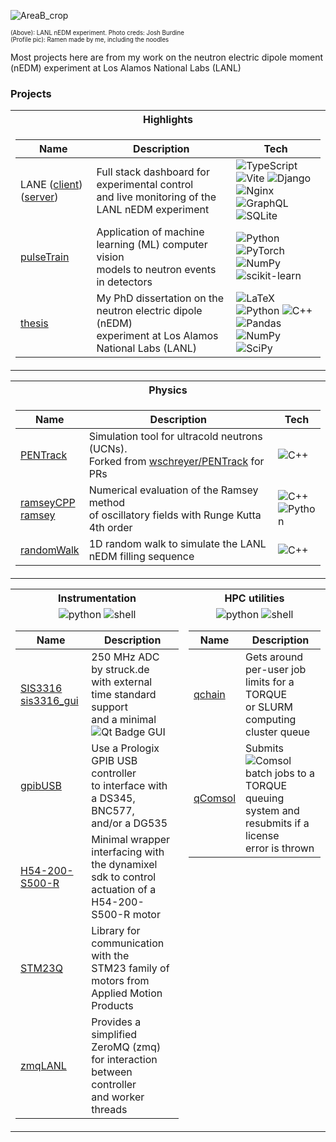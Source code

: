 
![AreaB_crop](https://github.com/dougUCN/dougUCN/assets/13689951/d8ce0fbe-308c-49b5-905f-c61e2b3470cc)

<sup><sub> (Above): LANL nEDM experiment. Photo creds: Josh Burdine  <br /> (Profile pic): Ramen made by me, including the noodles </sup></sub>  </sup></sub> 

Most projects here are from my work on the neutron electric dipole moment (nEDM) experiment at Los Alamos National Labs (LANL)

### Projects

<tr><td></table>
<table>
<tr><th>Highlights </th>
<tr><td>

| Name | Description | Tech |
|--|--|--|
| LANE ([client](https://github.com/dougUCN/LANE-client)) ([server](https://github.com/dougUCN/LANE-server)) | Full stack dashboard for experimental control <br /> and live monitoring of the LANL nEDM experiment | ![TypeScript][typescriptBadge] ![Vite][viteBadge] ![Django][djangoBadge] <br /> ![Nginx][nginxBadge] ![GraphQL][graphqlBadge] ![SQLite][sqliteBadge] 
| [pulseTrain](https://github.com/dougUCN/pulseTrain)  | Application of machine learning (ML) computer vision <br />  models to neutron events in detectors| ![Python][pythonBadge] ![PyTorch][pytorchBadge] <br /> ![NumPy][numpyBadge]  	![scikit-learn][scikitBadge] |
| [thesis](https://github.com/dougUCN/thesis) | My PhD dissertation on the neutron electric dipole (nEDM)  <br /> experiment at Los Alamos National Labs (LANL) | 	![LaTeX][latexBadge] ![Python][pythonBadge] ![C++][cppBadge]  <br />  ![Pandas][pandasBadge]  ![NumPy][numpyBadge] ![SciPy][scipyBadge]

</td></tr> </table>

<tr><td></table>
<table>
<tr><th>Physics</th>
<tr><td>

| Name | Description | Tech |
|--|--|--|
| [PENTrack](https://github.com/dougUCN/PENTrack) | Simulation tool for ultracold neutrons (UCNs). <br /> Forked from [wschreyer/PENTrack](https://github.com/wschreyer/PENTrack) for PRs | ![C++][cppBadge] |
| [ramseyCPP](https://github.com/dougUCN/ramseyCPP) <br /> [ramsey](https://github.com/dougUCN/ramsey) | Numerical evaluation of the Ramsey method <br /> of oscillatory fields with Runge Kutta 4th order | ![C++][cppBadge] <br /> ![Python][pythonBadge] |
| [randomWalk](https://github.com/dougUCN/randomWalk) | 1D random walk to simulate the LANL nEDM filling sequence | ![C++][cppBadge] |


</td></tr> </table>

<tr><td></table>
<table>
<tr><th> Instrumentation </th><th> HPC utilities   </th></tr>
<tr valign="top"><td align="center">
<img alt="python" src="https://img.shields.io/badge/python-3670A0?style=flat-square&logo=python&logoColor=ffdd54"/> <img alt="shell" src="https://img.shields.io/badge/shell_script-%23121011.svg?style=flat-square&logo=gnu-bash&logoColor=white"/>
     
| Name | Description|
|--|--|
| [SIS3316](https://github.com/dougUCN/SIS3316) <br /> [sis3316_gui](https://github.com/dougUCN/sis3316_gui) | 250 MHz ADC by struck.de  <br /> with external time standard support  <br /> and a minimal ![Qt Badge][qtBadge] GUI |
| [gpibUSB](https://github.com/dougUCN/gpibUSB) | Use a Prologix GPIB USB controller  <br /> to interface with a DS345, BNC577,  <br /> and/or a DG535 |
| [H54-200-S500-R](https://github.com/dougUCN/H54-200-S500-R) | Minimal wrapper interfacing with <br />  the dynamixel sdk to control <br />  actuation of a H54-200-S500-R motor |
| [STM23Q](https://github.com/dougUCN/STM23Q) | Library for communication with the  <br /> STM23 family of motors from  <br /> Applied Motion Products |
| [zmqLANL](https://github.com/dougUCN/zmqLANL) | Provides a simplified ZeroMQ (zmq) <br /> for interaction between controller <br /> and worker threads |

</td><td align="center">
<img alt="python" src="https://img.shields.io/badge/python-3670A0?style=flat-square&logo=python&logoColor=ffdd54"/> <img alt="shell" src="https://img.shields.io/badge/shell_script-%23121011.svg?style=flat-square&logo=gnu-bash&logoColor=white"/>

| Name | Description|
|--|--|
| [qchain](https://github.com/dougUCN/qchain) | Gets around per-user job limits for a TORQUE <br /> or SLURM computing cluster queue|
| [qComsol](https://github.com/dougUCN/qComsol) | Submits ![Comsol][comsolBadge] batch jobs to a TORQUE  <br /> queuing system and resubmits if a license <br /> error is thrown |

</td></tr> </table>

<!-- Badge URLs -->
<!-- https://ileriayo.github.io/markdown-badges/
     https://ileriayo.github.io/markdown-badges/)
     https://badges.pages.dev/ 
-->
[pythonBadge]: https://img.shields.io/badge/python-3670A0?style=flat-square&logo=python&logoColor=ffdd54
[typescriptBadge]: https://img.shields.io/badge/typescript-%23007ACC.svg?style=flat-square&logo=typescript&logoColor=white
[viteBadge]: https://img.shields.io/badge/vite-%23646CFF.svg?style=flat-square&logo=vite&logoColor=white
[djangoBadge]: https://img.shields.io/badge/django-%23092E20.svg?style=flat-square&logo=django&logoColor=white
[nginxBadge]: https://img.shields.io/badge/nginx-%23009639.svg?style=flat-square&logo=nginx&logoColor=white
[graphqlBadge]: https://img.shields.io/badge/-GraphQL-E10098?style=flat-square&logo=graphql&logoColor=white
[sqliteBadge]: https://img.shields.io/badge/sqlite-%2307405e.svg?style=flat-square&logo=sqlite&logoColor=white
[pytorchBadge]: https://img.shields.io/badge/PyTorch-%23EE4C2C.svg?style=flat-square&logo=PyTorch&logoColor=white
[numpyBadge]: https://img.shields.io/badge/numpy-%23013243.svg?style=flat-square&logo=numpy&logoColor=white
[qtBadge]: https://img.shields.io/badge/Qt-41CD52?logo=qt&logoColor=fff&style=flat-square
[scikitBadge]: https://img.shields.io/badge/scikit--learn-%23F7931E.svg?style=flat-square&logo=scikit-learn&logoColor=white
[cppBadge]: https://img.shields.io/badge/c++-%2300599C.svg?style=flat-square&logo=c%2B%2B&logoColor=white
[comsolBadge]: https://img.shields.io/badge/Comsol-368CCB?logo=comsol&logoColor=fff&style=flat-square
[latexBadge]: https://img.shields.io/badge/latex-%23008080.svg?style=flat-square&logo=latex&logoColor=white
[pandasBadge]: https://img.shields.io/badge/pandas-%23150458.svg?style=flat-square&logo=pandas&logoColor=white
[scipyBadge]: https://img.shields.io/badge/SciPy-%230C55A5.svg?style=flat-square&logo=scipy&logoColor=%white


